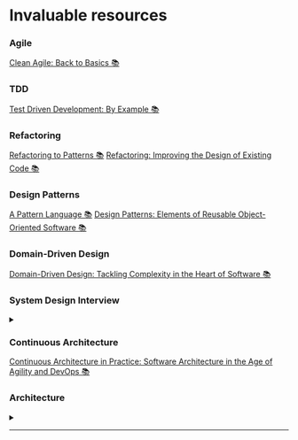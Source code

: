 # Invaluable resources

### Agile
[Clean Agile: Back to Basics 📚][cleanAgileBook]

### TDD
[Test Driven Development: By Example 📚][tddBook]

### Refactoring
[Refactoring to Patterns 📚][refactoringToPatternsBook]
[Refactoring: Improving the Design of Existing Code 📚][refactoringBook] 

### Design Patterns
[A Pattern Language 📚][aPatternLanguageBook]
[Design Patterns: Elements of Reusable Object-Oriented Software 📚][designPatternsBook] 
 
### Domain-Driven Design
[Domain-Driven Design: Tackling Complexity in the Heart of Software 📚][dddBook]

### System Design Interview

<details>
 <summary></summary>

<!--START_SECTION:activity--> 

[System Design Interview – An insider's guide 📚][systemDesignInterviewBookVolumeOne]\
[System Design Interview – An Insider's Guide: Volume 2 📚][systemDesignInterviewBookVolumeTwo] 
 
<!--END_SECTION:activity-->

</details>

### Continuous Architecture
[Continuous Architecture in Practice: Software Architecture in the Age of Agility and DevOps 📚][continuousArchitectureInPracticeBook]

### Architecture

<details>
 <summary></summary>

<!--START_SECTION:activity--> 

[Software Architecture: From Fundamentals to the Hard Parts][softwareArchitectureFromFundamentalsToTheHardPartsJournalPost]\
[Debugging Architects][debuggingArchitectsBlogArticle]
 
<!--END_SECTION:activity-->

</details>

-------------------------------------------------------------------------------- 

[cleanAgileBook]: https://lnkd.in/dTNr6577
[tddBook]: https://lnkd.in/dFe2wjuZ
[refactoringToPatternsBook]: https://lnkd.in/drqSEqgc
[refactoringBook]: https://lnkd.in/dcV_-Y5E
[designPatternsBook]: https://lnkd.in/dgRwD7V8
[aPatternLanguageBook]: https://lnkd.in/dihPV9XN
[dddBook]: https://t.co/TafLmskc2Z
[systemDesignInterviewBookVolumeOne]: https://lnkd.in/dpCzHe6p
[systemDesignInterviewBookVolumeTwo]: https://lnkd.in/dcS3KdeB
[continuousArchitectureInPracticeBook]: https://lnkd.in/eCiJx8pd
[softwareArchitectureFromFundamentalsToTheHardPartsJournalPost]: https://techleadjournal.dev/episodes/120/
[debuggingArchitectsBlogArticle]: https://architectelevator.com/transformation/debugging-architect



